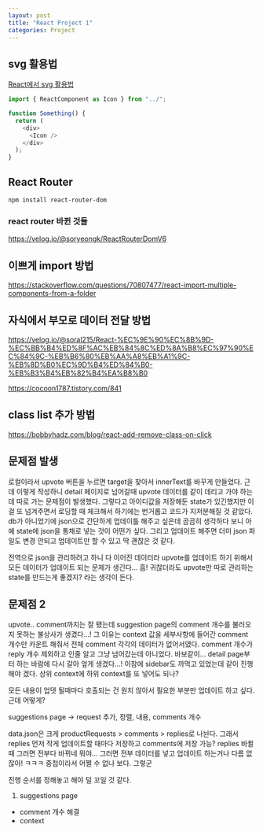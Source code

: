 ```yaml
---
layout: post
title: "React Project 1"
categories: Project
---
```


## svg 활용법

[React에서 svg 활용법](https://velog.io/@juno7803/React-React%EC%97%90%EC%84%9C-SVG-%ED%99%9C%EC%9A%A9%ED%95%98%EA%B8%B0)

```js
import { ReactComponent as Icon } from "../";

function Something() {
  return (
    <div>
      <Icon />
    </div>
  );
}
```

## React Router

`npm install react-router-dom`

### react router 바뀐 것들

https://velog.io/@soryeongk/ReactRouterDomV6

## 이쁘게 import 방법

https://stackoverflow.com/questions/70807477/react-import-multiple-components-from-a-folder

## 자식에서 부모로 데이터 전달 방법

https://velog.io/@soral215/React-%EC%9E%90%EC%8B%9D-%EC%BB%B4%ED%8F%AC%EB%84%8C%ED%8A%B8%EC%97%90%EC%84%9C-%EB%B6%80%EB%AA%A8%EB%A1%9C-%EB%8D%B0%EC%9D%B4%ED%84%B0-%EB%B3%B4%EB%82%B4%EA%B8%B0

https://cocoon1787.tistory.com/841

## class list 추가 방법

https://bobbyhadz.com/blog/react-add-remove-class-on-click

## 문제점 발생

로컬이라서 upvote 버튼을 누르면 target을 찾아서 innerText를 바꾸게 만들었다. 근데 이렇게 작성하니 detail 페이지로 넘어갈때 upvote 데이터를 같이 데리고 가야 하는데 따로 가는 문제점이 발생했다. 그렇다고 아이디값을 저장해둔 state가 있긴했지만 이걸 또 넘겨주면서 로딩할 때 체크해서 하기에는 번거롭고 코드가 지저분해질 것 같았다. db가 아니었기에 json으로 간단하게 업데이틀 해주고 싶은데 곰곰히 생각하다 보니 아예 state에 json을 통채로 넣는 것이 어떤가 싶다. 그리고 업데이트 해주면 더미 json 파일도 변경 안되고 업데이트만 할 수 있고 딱 괜찮은 것 같다.

전역으로 json을 관리하려고 하니 다 이어진 데이터라 upvote를 업데이트 하기 위해서 모든 데이터가 업데이트 되는 문제가 생긴다... 흠! 귀찮더라도 upvote만 따로 관리하는 state를 만드는게 좋겠지? 라는 생각이 든다.

## 문제점 2

upvote.. comment까지는 잘 됐는데 suggestion page의 comment 개수를 불러오지 못하는 불상사가 생겼다...! 그 이유는 context 값을 세부사항에 들어간 comment 개수만 카운트 해줘서 전체 comment 각각의 데이터가 없어서였다. comment 개수가 reply 개수 제외하고 인줄 알고 그냥 넘어갔는데 아니었다. 바보같이... detail page부터 하는 바람에 다시 갈아 엎게 생겼다...! 이참에 sidebar도 까먹고 있었는데 같이 진행해야 겠다. 상위 context에 하위 context를 또 넣어도 되나?

모든 내용이 업뎃 될때마다 호출되는 건 원치 않아서 필요한 부분만 업데이트 하고 싶다. 근데 어떻게?

suggestions page -> request 추가, 정렬, 내용, comments 개수

data.json은 크게 productRequests > comments > replies로 나뉜다. 그래서 replies 먼저 작게 업데이트할 때마다 저장하고 comments에 저장 가능? replies 바뀔 때 그러면 전부다 바뀌네 뭐야... 그러면 전부 데이터를 넣고 업데이트 하는거나 다름 없잖아! ㅋㅋㅋ 중첩이라서 어쩔 수 없나 보다. 그렇군

진행 순서를 정해놓고 해야 덜 꼬일 것 같다.

1. suggestions page

- comment 개수 해결
- context
